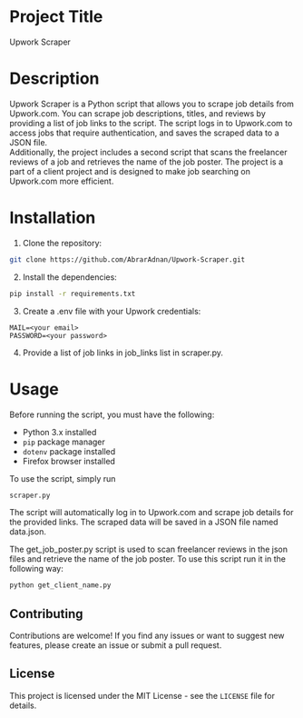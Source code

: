 # Project Title

Upwork Scraper

# Description

Upwork Scraper is a Python script that allows you to scrape job details from Upwork.com. You can scrape job descriptions, titles, and reviews by providing a list of job links to the script. The script logs in to Upwork.com to access jobs that require authentication, and saves the scraped data to a JSON file.
<br>
Additionally, the project includes a second script that scans the freelancer reviews of a job and retrieves the name of the job poster. The project is a part of a client project and is designed to make job searching on Upwork.com more efficient.

# Installation

1. Clone the repository:



```bash
git clone https://github.com/AbrarAdnan/Upwork-Scraper.git
```

2. Install the dependencies:

```bash
pip install -r requirements.txt
```

3. Create a .env file with your Upwork credentials:

```
MAIL=<your email>
PASSWORD=<your password>
```

4. Provide a list of job links in job_links list in scraper.py.

# Usage

Before running the script, you must have the following:

- Python 3.x installed
- `pip` package manager
- `dotenv` package installed
- Firefox browser installed

To use the script, simply run 
```bash
scraper.py
```
The script will automatically log in to Upwork.com and scrape job details for the provided links. The scraped data will be saved in a JSON file named data.json.

The get_job_poster.py script is used to scan freelancer reviews in the json files and retrieve the name of the job poster. To use this script run it in the following way:

```bash
python get_client_name.py
```

## Contributing

Contributions are welcome! If you find any issues or want to suggest new features, please create an issue or submit a pull request.

## License

This project is licensed under the MIT License - see the `LICENSE` file for details.
